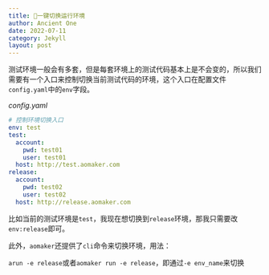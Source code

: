 ```yaml
---
title: 🐼一键切换运行环境
author: Ancient One
date: 2022-07-11
category: Jekyll
layout: post
---
```


测试环境一般会有多套，但是每套环境上的测试代码基本上是不会变的，所以我们需要有一个入口来控制切换当前测试代码的环境，这个入口在配置文件`config.yaml`中的`env`字段。

_config.yaml_

```yaml
# 控制环境切换入口
env: test
test:
  account:
    pwd: test01
    user: test01
  host: http://test.aomaker.com
release:
  account:
    pwd: test02
    user: test02
  host: http://release.aomaker.com
```

比如当前的测试环境是`test`，我现在想切换到`release`环境，那我只需要改`env:release`即可。

此外，`aomaker`还提供了`cli`命令来切换环境，用法：

`arun -e release`或者`aomaker run -e release`，即通过`-e env_name`来切换
